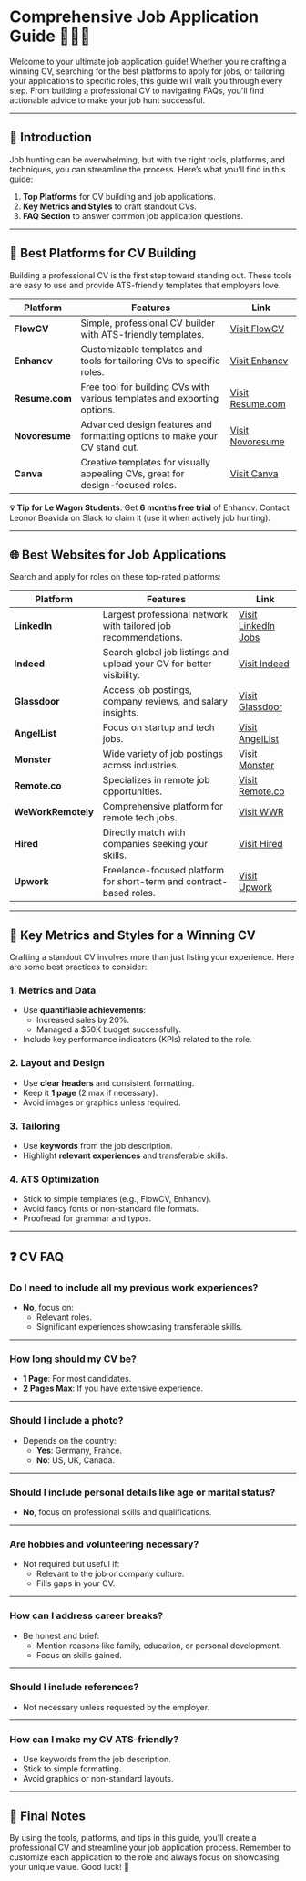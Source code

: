 # **Comprehensive Job Application Guide** 🧑‍💻🚀

Welcome to your ultimate job application guide! Whether you're crafting a winning CV, searching for the best platforms to apply for jobs, or tailoring your applications to specific roles, this guide will walk you through every step. From building a professional CV to navigating FAQs, you'll find actionable advice to make your job hunt successful.

---

## **🌟 Introduction**
Job hunting can be overwhelming, but with the right tools, platforms, and techniques, you can streamline the process. Here’s what you’ll find in this guide:
1. **Top Platforms** for CV building and job applications.
2. **Key Metrics and Styles** to craft standout CVs.
3. **FAQ Section** to answer common job application questions.

---

## **🔗 Best Platforms for CV Building**
Building a professional CV is the first step toward standing out. These tools are easy to use and provide ATS-friendly templates that employers love.

| **Platform**        | **Features**                                                                                                  | **Link**                              |
|----------------------|--------------------------------------------------------------------------------------------------------------|---------------------------------------|
| **FlowCV**          | Simple, professional CV builder with ATS-friendly templates.                                                 | [Visit FlowCV](https://flowcv.com)   |
| **Enhancv**         | Customizable templates and tools for tailoring CVs to specific roles.                                        | [Visit Enhancv](https://enhancv.com) |
| **Resume.com**      | Free tool for building CVs with various templates and exporting options.                                      | [Visit Resume.com](https://resume.com) |
| **Novoresume**      | Advanced design features and formatting options to make your CV stand out.                                   | [Visit Novoresume](https://novoresume.com) |
| **Canva**           | Creative templates for visually appealing CVs, great for design-focused roles.                               | [Visit Canva](https://canva.com)     |

**💡 Tip for Le Wagon Students**: Get **6 months free trial** of Enhancv. Contact Leonor Boavida on Slack to claim it (use it when actively job hunting).

---

## **🌐 Best Websites for Job Applications**
Search and apply for roles on these top-rated platforms:

| **Platform**         | **Features**                                                                                               | **Link**                                  |
|-----------------------|-----------------------------------------------------------------------------------------------------------|-------------------------------------------|
| **LinkedIn**         | Largest professional network with tailored job recommendations.                                            | [Visit LinkedIn Jobs](https://www.linkedin.com/jobs) |
| **Indeed**           | Search global job listings and upload your CV for better visibility.                                       | [Visit Indeed](https://www.indeed.com)   |
| **Glassdoor**        | Access job postings, company reviews, and salary insights.                                                 | [Visit Glassdoor](https://www.glassdoor.com) |
| **AngelList**        | Focus on startup and tech jobs.                                                                            | [Visit AngelList](https://angel.co)       |
| **Monster**          | Wide variety of job postings across industries.                                                           | [Visit Monster](https://www.monster.com) |
| **Remote.co**        | Specializes in remote job opportunities.                                                                  | [Visit Remote.co](https://remote.co)      |
| **WeWorkRemotely**   | Comprehensive platform for remote tech jobs.                                                              | [Visit WWR](https://weworkremotely.com)   |
| **Hired**            | Directly match with companies seeking your skills.                                                        | [Visit Hired](https://hired.com)          |
| **Upwork**           | Freelance-focused platform for short-term and contract-based roles.                                       | [Visit Upwork](https://www.upwork.com)    |

---

## **📏 Key Metrics and Styles for a Winning CV**
Crafting a standout CV involves more than just listing your experience. Here are some best practices to consider:

### **1. Metrics and Data**
- Use **quantifiable achievements**:
  - Increased sales by 20%.
  - Managed a $50K budget successfully.
- Include key performance indicators (KPIs) related to the role.

### **2. Layout and Design**
- Use **clear headers** and consistent formatting.
- Keep it **1 page** (2 max if necessary).
- Avoid images or graphics unless required.

### **3. Tailoring**
- Use **keywords** from the job description.
- Highlight **relevant experiences** and transferable skills.

### **4. ATS Optimization**
- Stick to simple templates (e.g., FlowCV, Enhancv).
- Avoid fancy fonts or non-standard file formats.
- Proofread for grammar and typos.

---

## **❓ CV FAQ**

### **Do I need to include all my previous work experiences?**
- **No**, focus on:
  - Relevant roles.
  - Significant experiences showcasing transferable skills.

---

### **How long should my CV be?**
- **1 Page**: For most candidates.
- **2 Pages Max**: If you have extensive experience.

---

### **Should I include a photo?**
- Depends on the country:
  - **Yes**: Germany, France.
  - **No**: US, UK, Canada.

---

### **Should I include personal details like age or marital status?**
- **No**, focus on professional skills and qualifications.

---

### **Are hobbies and volunteering necessary?**
- Not required but useful if:
  - Relevant to the job or company culture.
  - Fills gaps in your CV.

---

### **How can I address career breaks?**
- Be honest and brief:
  - Mention reasons like family, education, or personal development.
  - Focus on skills gained.

---

### **Should I include references?**
- Not necessary unless requested by the employer.

---

### **How can I make my CV ATS-friendly?**
- Use keywords from the job description.
- Stick to simple formatting.
- Avoid graphics or non-standard layouts.

---

## **🚀 Final Notes**
By using the tools, platforms, and tips in this guide, you'll create a professional CV and streamline your job application process. Remember to customize each application to the role and always focus on showcasing your unique value. Good luck! 💼

